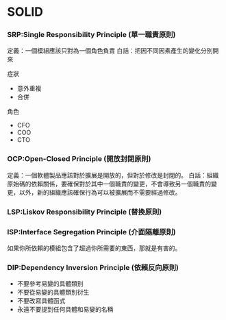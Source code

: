 # SOLID

### SRP:Single Responsibility Principle (單一職責原則)

定義：一個模組應該只對為一個角色負責
白話：把因不同因素產生的變化分別開來

症狀
  * 意外重複
  * 合併

角色
* CFO
* COO
* CTO

### OCP:Open-Closed Principle (開放封閉原則)

定義：一個軟體製品應該對於擴展是開放的，但對於修改是封閉的。
白話：組織原始碼的依賴關係，要確保對於其中一個職責的變更，不會導致另一個職責的變更，以外，新的組織應該確保行為可以被擴展而不需要經過修改。

### LSP:Liskov Responsibility Principle (替換原則)

### ISP:Interface Segregation Principle (介面隔離原則)

如果你所依賴的模組包含了超過你所需要的東西，那就是有害的。

### DIP:Dependency Inversion Principle (依賴反向原則)

* 不要參考易變的具體類別
* 不要從易變的具體類別衍生
* 不要改寫具體函式
* 永遠不要提到任何具體和易變的名稱
